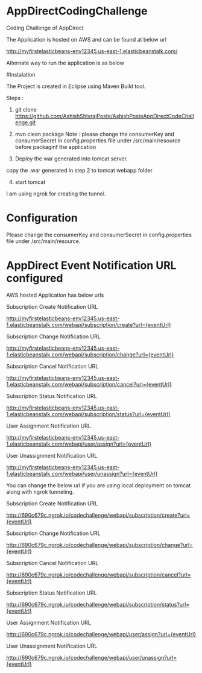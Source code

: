 # AppDirectCodingChallenge
Coding Challenge of AppDirect

The Application is hosted on AWS and can be found at below url

http://myfirstelasticbeans-env12345.us-east-1.elasticbeanstalk.com/

Alternate way to run the application is as below 


#Instalation

The Project is created in Eclipse using Maven Build tool.

Steps  :

1) git clone https://github.com/AshishShivrajPoste/AshishPosteAppDirectCodeChallenge.git

2) mvn clean package
  Note : please change the consumerKey and consumerSecret in config.properties file under /src/main/resource before packaginf the application
3) Deploy the war generated into tomcat server.

  copy the .war generated in step 2 to tomcat webapp folder

4) start tomcat

I am using ngrok for creating the tunnel.

# Configuration

Please change the consumerKey and consumerSecret in config.properties file under /src/main/resource.



# AppDirect Event Notification URL configured

AWS hosted Application has below urls

Subscription Create Notification URL

http://myfirstelasticbeans-env12345.us-east-1.elasticbeanstalk.com/webapi/subscription/create?url={eventUrl}

Subscription Change Notification URL

http://myfirstelasticbeans-env12345.us-east-1.elasticbeanstalk.com/webapi/subscription/change?url={eventUrl}

Subscription Cancel Notification URL

http://myfirstelasticbeans-env12345.us-east-1.elasticbeanstalk.com/webapi/subscription/cancel?url={eventUrl}

Subscription Status Notification URL

http://myfirstelasticbeans-env12345.us-east-1.elasticbeanstalk.com/webapi/subscription/status?url={eventUrl}

User Assignment Notification URL

http://myfirstelasticbeans-env12345.us-east-1.elasticbeanstalk.com/webapi/user/assign?url={eventUrl}

User Unassignment Notification URL

http://myfirstelasticbeans-env12345.us-east-1.elasticbeanstalk.com/webapi/user/unassign?url={eventUrl}



You can change the below url if you are using local deployment on tomcat along with ngrok tunneling.

Subscription Create Notification URL

http://690c679c.ngrok.io/codechallenge/webapi/subscription/create?url={eventUrl}

Subscription Change Notification URL

http://690c679c.ngrok.io/codechallenge/webapi/subscription/change?url={eventUrl}

Subscription Cancel Notification URL

http://690c679c.ngrok.io/codechallenge/webapi/subscription/cancel?url={eventUrl}

Subscription Status Notification URL

http://690c679c.ngrok.io/codechallenge/webapi/subscription/status?url={eventUrl}

User Assignment Notification URL

http://690c679c.ngrok.io/codechallenge/webapi/user/assign?url={eventUrl}

User Unassignment Notification URL

http://690c679c.ngrok.io/codechallenge/webapi/user/unassign?url={eventUrl}

